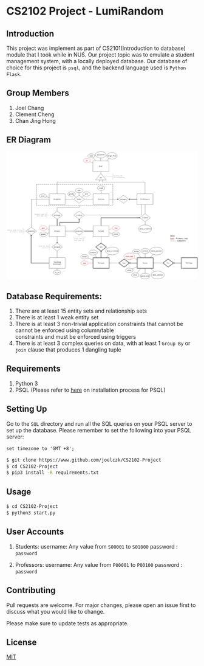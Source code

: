 # CS2102 Project - LumiRandom
## Introduction
This project was implement as part of CS2101(Introduction to database) module that I took while in NUS. Our project topic was to emulate a student management system, with a locally deployed database. Our database of choice for this project is `psql`, and the backend language used is `Python Flask`.

## Group Members
1. Joel Chang
2. Clement Cheng
3. Chan Jing Hong

## ER Diagram
![ER Diagram](https://github.com/joelczk/CS2102-Project/blob/v1.2/ER%20Diagram.jpg)

## Database Requirements:
1. There are at least 15 entity sets and relationship sets
2. There is at least 1 weak entity set
3. There is at least 3 non-trivial application constraints that cannot be cannot be enforced using column/table\
constraints and must be enforced using triggers
4. There is at least 3 complex queries on data, with at least 1 `Group By` or `join` clause that produces 1 dangling tuple

## Requirements
1. Python 3
2. PSQL (Please refer to [here](https://www.guru99.com/download-install-postgresql.html) on installation process for PSQL)

## Setting Up
Go to the `SQL` directory and run all the SQL queries on your PSQL server to set up the database.
Please remember to set the following into your PSQL server:
```
set timezone to 'GMT +8';
```

```bash
$ git clone https://www.github.com/joelczk/CS2102-Project
$ cd CS2102-Project
$ pip3 install -R requirements.txt
```

## Usage
``` bash
$ cd CS2102-Project
$ python3 start.py
```

## User Accounts
1. Students:
username: Any value from `S00001` to `S01000`
password : `password`

2. Professors:
username: Any value from `P00001` to `P00100`
password : `password`


## Contributing
Pull requests are welcome. For major changes, please open an issue first to discuss what you would like to change.

Please make sure to update tests as appropriate.

## License
[MIT](https://choosealicense.com/licenses/mit/)